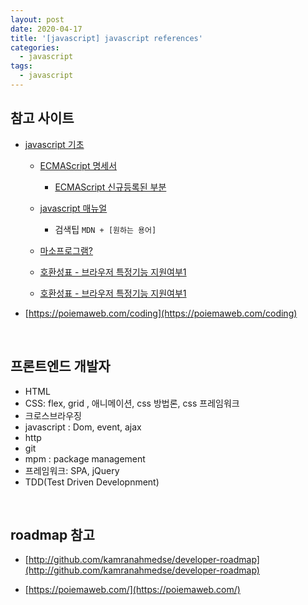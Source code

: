 ```yaml
---
layout: post
date: 2020-04-17
title: '[javascript] javascript references'
categories:
  - javascript
tags:
  - javascript
---
```


## 참고 사이트

- [javascript 기초](https://ko.javascript.info/)

  - [ECMAScript 명세서](https://www.ecma-international.org/publications/standards/Ecma-262.htm)

    - [ECMAScript 신규등록된 부분](https://github.com/tc39/proposals)

  - [javascript 매뉴얼](https://developer.mozilla.org/en-US/docs/Web/JavaScript/Reference)
    - 검색팁 `MDN + [원하는 용어]`

  - [마소프로그램?](http://msdn.microsoft.com/)

  - [호환성표 - 브라우저 특정기능 지원여부1](http://caniuse.com)
  - [호환성표 - 브라우저 특정기능 지원여부1](https://kangax.github.io/compat-table)


- [https://poiemaweb.com/coding](https://poiemaweb.com/coding)




<br>

## 프론트엔드 개발자

- HTML
- CSS: flex, grid , 애니메이션, css 방법론, css 프레임워크
- 크로스브라우징
- javascript : Dom, event, ajax
- http
- git
- mpm : package management
- 프레임워크: SPA, jQuery
- TDD(Test Driven Developnment)

<br>

## roadmap 참고

- [http://github.com/kamranahmedse/developer-roadmap](http://github.com/kamranahmedse/developer-roadmap)

- [https://poiemaweb.com/](https://poiemaweb.com/)
